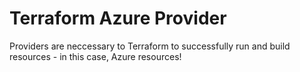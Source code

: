 # Terraform Azure Provider

Providers are neccessary to Terraform to successfully run and build resources - in this case, Azure resources! 

